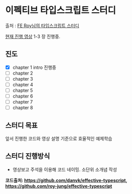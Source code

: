 # 이펙티브 타입스크립트 스터디

출처 : [FE Roy님의 타입스크립트 스터디](https://youtu.be/O4-8lQOZ2Tg)

[현재 진행 영상](https://youtu.be/B0ZtPaZ-e9A?t=240)
1-3 장 진행중.

## 진도

- [x] chapter 1 intro 진행중
- [ ] chapter 2
- [ ] chapter 3
- [ ] chapter 4
- [ ] chapter 5
- [ ] chapter 6
- [ ] chapter 7
- [ ] chapter 8

## 스터디 목표

앞서 진행한 코드와 영상 설명 기준으로 효율적인 예제학습

## 스터디 진행방식

- 영상보고 주석을 이용해 코드 네이밍. 소단위 소개념 작성

**코드출처: https://github.com/danvk/effective-typescript, https://github.com/roy-jung/effective-typescript**
